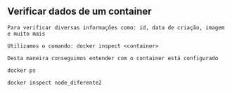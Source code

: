 ## Verificar dados de um container

```
Para verificar diversas informações como: id, data de criação, imagem e muito mais
```

```
Utilizamos o comando: docker inspect <container>
```

```
Desta maneira conseguimos entender com o container está configurado
```

```
docker ps

docker inspect node_diferente2
```
